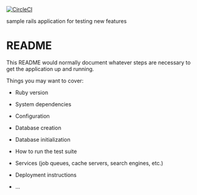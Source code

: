 

[![CircleCI](https://circleci.com/gh/naofumi-fujii/my-sample-rails.svg?style=svg)](https://circleci.com/gh/naofumi-fujii/my-sample-rails)

sample rails application for testing new features

# README

This README would normally document whatever steps are necessary to get the
application up and running.

Things you may want to cover:

* Ruby version

* System dependencies

* Configuration

* Database creation

* Database initialization

* How to run the test suite

* Services (job queues, cache servers, search engines, etc.)

* Deployment instructions

* ...

